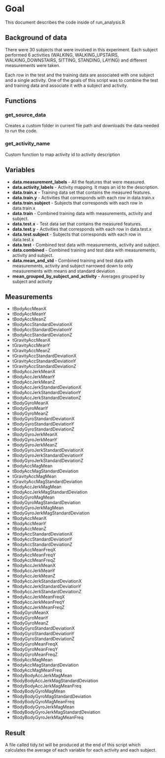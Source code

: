 # Goal
This document describes the code inside of run_analysis.R

## Background of data
There were 30 subjects that were involved in this experiment.   Each subject performed 6 activities (WALKING, WALKING_UPSTAIRS, WALKING_DOWNSTAIRS, SITTING, STANDING, LAYING) and different measurements were taken.

Each row in the test and the training data are associated with one subject and a single activity.  One of the goals of this script was to combine the test and training data and associate it with a subject and activity. 


## Functions
### get_source_data
Creates a custom folder in current file path and downloads the data needed to run the code.
### get_activity_name
Custom function to map activity id to activity description


## Variables
 - **data.measurement_labels** - All the features that were measured.
 - **data.activity_labels** - Activity mapping. It maps an id to the description.
 - **data.train.x** - Training data set that contains the measured features.
 - **data.train.y** - Activities that corresponds with each row in data.train.x
 - **data.train.subject** - Subjects that corresponds with each row in data.train.x
 - **data.train** - Combined training data with measurements, activity and subject.
 - **data.test.x** - Test data set that contains the measured features.
 - **data.test.y** - Activities that corresponds with each row in data.test.x
 - **data.test.subject** - Subjects that corresponds with each row in data.test.x
 - **data.test** - Combined test data with measurements, activity and subject.
 - **data.combined** - Combined training and test data with measurements, activity and subject.
 - **data.mean_and_std** - Combined training and test data with measurements, activity and subject narrowed down to only measurements with means and standard deviation
 - **mean_grouped_by_subject_and_activity** - Averages grouped by subject and activity

## Measurements
- tBodyAccMeanX
- tBodyAccMeanY
- tBodyAccMeanZ
- tBodyAccStandardDeviationX
- tBodyAccStandardDeviationY
- tBodyAccStandardDeviationZ
- tGravityAccMeanX
- tGravityAccMeanY
- tGravityAccMeanZ
- tGravityAccStandardDeviationX
- tGravityAccStandardDeviationY
- tGravityAccStandardDeviationZ
- tBodyAccJerkMeanX
- tBodyAccJerkMeanY
- tBodyAccJerkMeanZ
- tBodyAccJerkStandardDeviationX
- tBodyAccJerkStandardDeviationY
- tBodyAccJerkStandardDeviationZ
- tBodyGyroMeanX
- tBodyGyroMeanY
- tBodyGyroMeanZ
- tBodyGyroStandardDeviationX
- tBodyGyroStandardDeviationY
- tBodyGyroStandardDeviationZ
- tBodyGyroJerkMeanX
- tBodyGyroJerkMeanY
- tBodyGyroJerkMeanZ
- tBodyGyroJerkStandardDeviationX
- tBodyGyroJerkStandardDeviationY
- tBodyGyroJerkStandardDeviationZ
- tBodyAccMagMean
- tBodyAccMagStandardDeviation
- tGravityAccMagMean
- tGravityAccMagStandardDeviation
- tBodyAccJerkMagMean
- tBodyAccJerkMagStandardDeviation
- tBodyGyroMagMean
- tBodyGyroMagStandardDeviation
- tBodyGyroJerkMagMean
- tBodyGyroJerkMagStandardDeviation
- fBodyAccMeanX
- fBodyAccMeanY
- fBodyAccMeanZ
- fBodyAccStandardDeviationX
- fBodyAccStandardDeviationY
- fBodyAccStandardDeviationZ
- fBodyAccMeanFreqX
- fBodyAccMeanFreqY
- fBodyAccMeanFreqZ
- fBodyAccJerkMeanX
- fBodyAccJerkMeanY
- fBodyAccJerkMeanZ
- fBodyAccJerkStandardDeviationX
- fBodyAccJerkStandardDeviationY
- fBodyAccJerkStandardDeviationZ
- fBodyAccJerkMeanFreqX
- fBodyAccJerkMeanFreqY
- fBodyAccJerkMeanFreqZ
- fBodyGyroMeanX
- fBodyGyroMeanY
- fBodyGyroMeanZ
- fBodyGyroStandardDeviationX
- fBodyGyroStandardDeviationY
- fBodyGyroStandardDeviationZ
- fBodyGyroMeanFreqX
- fBodyGyroMeanFreqY
- fBodyGyroMeanFreqZ
- fBodyAccMagMean
- fBodyAccMagStandardDeviation
- fBodyAccMagMeanFreq
- fBodyBodyAccJerkMagMean
- fBodyBodyAccJerkMagStandardDeviation
- fBodyBodyAccJerkMagMeanFreq
- fBodyBodyGyroMagMean
- fBodyBodyGyroMagStandardDeviation
- fBodyBodyGyroMagMeanFreq
- fBodyBodyGyroJerkMagMean
- fBodyBodyGyroJerkMagStandardDeviation
- fBodyBodyGyroJerkMagMeanFreq


## Result
A file called tidy.txt will be produced at the end of this script which calculates the average of each variable for each activity and each subject.

